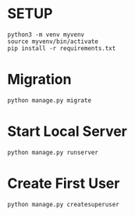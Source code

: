 # SETUP
```
python3 -m venv myvenv
source myvenv/bin/activate
pip install -r requirements.txt
```

# Migration

```
python manage.py migrate
```

# Start Local Server

```
python manage.py runserver
```

# Create First User
```
python manage.py createsuperuser
```
